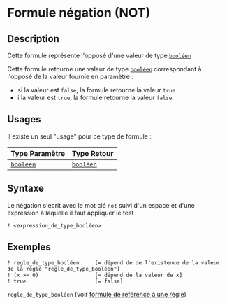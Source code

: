 # Formule négation (NOT)
## Description
Cette formule représente l'opposé d'une valeur de type [`booléen`][valeur-de-retour]

Cette formule retourne une valeur de type [`booléen`][valeur-de-retour] correspondant à l'opposé de la valeur fournie en paramètre :
- si la valeur est `false`, la formule retourne la valeur `true`
- i la valeur est `true`, la formule retourne la valeur `false`

## Usages
Il existe un seul "usage" pour ce type de formule :

|Type Paramètre|Type Retour|
|--------------|-----------|
|[`booléen`][valeur-de-retour]|[`booléen`][valeur-de-retour]|

## Syntaxe
Le négation s'écrit avec le mot clé `not` suivi d'un espace et d'une expression à laquelle il faut appliquer le test

    ! <expression_de_type_booléen>

## Exemples
    ! regle_de_type_booléen     [= dépend de de l'existence de la valeur de la règle "regle_de_type_booléen"]
    ! (x >= 0)                  [= dépend de la valeur de x]
    ! true                      [= false]

`regle_de_type_booléen` (voir [formule de référence à une règle][formule-reference-regle])
    

[valeur-de-retour]: ../../lexique.md#valeur-de-retour
[formule-reference-regle]: ../call/rule_reference.md 
